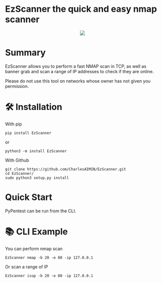 # EzScanner the quick and easy nmap scanner

<div align="center">
  <img src="https://github.com/CharlesAIMIN/EzScanner/blob/main/EzScanner.png">
</div>

# Summary

EzScanner allows you to perform a fast NMAP scan in TCP, as well as banner grab and scan a range of IP addresses to check if they are online.

Please do not use this tool on networks whose owner has not given you permission.

# 🛠️ Installation

With pip

```
pip install EzScanner
```
or

```
python3 -m install EzScanner
```


With Github

```
git clone https://github.com/CharlesAIMIN/EzScanner.git
cd EzScanner/
sudo python3 setup.py install
```

# Quick Start
PyPentest can be run from the CLI.

# 📚 CLI Example

You can perform nmap scan

```
EzScanner nmap -b 20 -e 80 -ip 127.0.0.1
```

Or scan a range of IP 

```
EzScanner isup -b 20 -e 80 -ip 127.0.0.1
```
